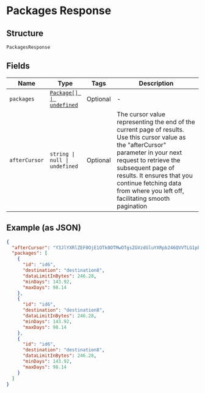 
# Packages Response

## Structure

`PackagesResponse`

## Fields

| Name | Type | Tags | Description |
|  --- | --- | --- | --- |
| `packages` | [`Package[] \| undefined`](../../doc/models/package.md) | Optional | - |
| `afterCursor` | `string \| null \| undefined` | Optional | The cursor value representing the end of the current page of results. Use this cursor value as the "afterCursor" parameter in your next request to retrieve the subsequent page of results. It ensures that you continue fetching data from where you left off, facilitating smooth pagination |

## Example (as JSON)

```json
{
  "afterCursor": "Y3JlYXRlZEF0OjE1OTk0OTMwOTgsZGVzdGluYXRpb246QVVTLG1pbkRheXM6MCxkYXRhTGltaXRJbkJ5dGVzOjUzNjg3MDkxMjA",
  "packages": [
    {
      "id": "id6",
      "destination": "destination8",
      "dataLimitInBytes": 246.28,
      "minDays": 143.92,
      "maxDays": 98.14
    },
    {
      "id": "id6",
      "destination": "destination8",
      "dataLimitInBytes": 246.28,
      "minDays": 143.92,
      "maxDays": 98.14
    },
    {
      "id": "id6",
      "destination": "destination8",
      "dataLimitInBytes": 246.28,
      "minDays": 143.92,
      "maxDays": 98.14
    }
  ]
}
```

